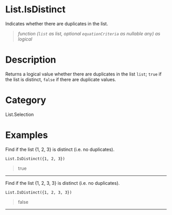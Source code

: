 ﻿# List.IsDistinct
Indicates whether there are duplicates in the list.
> _function (<code>list</code> as list, optional <code>equationCriteria</code> as nullable any) as logical_
# Description 
Returns a logical value whether there are duplicates in the list <code>list</code>; <code>true</code> if the list is distinct, <code>false</code> if there are duplicate values. 

# Category 
List.Selection
# Examples 
Find if the list {1, 2, 3} is distinct (i.e. no duplicates).
```
List.IsDistinct({1, 2, 3})
```
> true
***
Find if the list {1, 2, 3, 3} is distinct (i.e. no duplicates).
```
List.IsDistinct({1, 2, 3, 3})
```
> false
***
